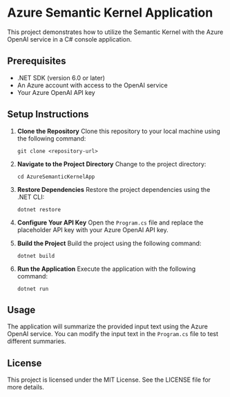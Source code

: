 # Azure Semantic Kernel Application

This project demonstrates how to utilize the Semantic Kernel with the Azure OpenAI service in a C# console application.

## Prerequisites

- .NET SDK (version 6.0 or later)
- An Azure account with access to the OpenAI service
- Your Azure OpenAI API key

## Setup Instructions

1. **Clone the Repository**
   Clone this repository to your local machine using the following command:
   ```
   git clone <repository-url>
   ```

2. **Navigate to the Project Directory**
   Change to the project directory:
   ```
   cd AzureSemanticKernelApp
   ```

3. **Restore Dependencies**
   Restore the project dependencies using the .NET CLI:
   ```
   dotnet restore
   ```

4. **Configure Your API Key**
   Open the `Program.cs` file and replace the placeholder API key with your Azure OpenAI API key.

5. **Build the Project**
   Build the project using the following command:
   ```
   dotnet build
   ```

6. **Run the Application**
   Execute the application with the following command:
   ```
   dotnet run
   ```

## Usage

The application will summarize the provided input text using the Azure OpenAI service. You can modify the input text in the `Program.cs` file to test different summaries.

## License

This project is licensed under the MIT License. See the LICENSE file for more details.